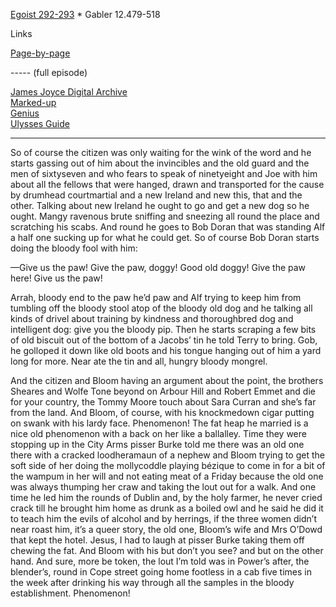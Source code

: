 [Egoist 292-293](https://archive.org/stream/ulysses00joyc_1?ref=ol#page/292/mode/2up) * Gabler 12.479-518

Links

[Page-by-page](http://ulyssespages.blogspot.com/2014/11/p292.html)

----- (full episode)

[James Joyce Digital Archive](http://www.jjda.ie/main/JJDA/U/ulex/n/lexn.htm)  
[Marked-up](http://www.columbia.edu/~fms5/ulw12.htm)  
[Genius](https://genius.com/James-joyce-ulysses-chap-12-cyclops-annotated)  
[Ulysses Guide](http://www.ulyssesguide.com/new-page)  

---


So of course the citizen was only waiting for the wink of the word and he starts gassing out of him about the invincibles and the old guard and the men of sixtyseven and who fears to speak of ninetyeight and Joe with him about all the fellows that were hanged, drawn and transported for the cause by drumhead courtmartial and a new Ireland and new this, that and the other. Talking about new Ireland he ought to go and get a new dog so he ought. Mangy ravenous brute sniffing and sneezing all round the place and scratching his scabs. And round he goes to Bob Doran that was standing Alf a half one sucking up for what he could get. So of course Bob Doran starts doing the bloody fool with him:

—Give us the paw! Give the paw, doggy! Good old doggy! Give the paw here! Give us the paw!

Arrah, bloody end to the paw he’d paw and Alf trying to keep him from tumbling off the bloody stool atop of the bloody old dog and he talking all kinds of drivel about training by kindness and thoroughbred dog and intelligent dog: give you the bloody pip. Then he starts scraping a few bits of old biscuit out of the bottom of a Jacobs’ tin he told Terry to bring. Gob, he golloped it down like old boots and his tongue hanging out of him a yard long for more. Near ate the tin and all, hungry bloody mongrel.

And the citizen and Bloom having an argument about the point, the brothers Sheares and Wolfe Tone beyond on Arbour Hill and Robert Emmet and die for your country, the Tommy Moore touch about Sara Curran and she’s far from the land. And Bloom, of course, with his knockmedown cigar putting on swank with his lardy face. Phenomenon! The fat heap he married is a nice old phenomenon with a back on her like a ballalley. Time they were stopping up in the City Arms pisser Burke told me there was an old one there with a cracked loodheramaun of a nephew and Bloom trying to get the soft side of her doing the mollycoddle playing bézique to come in for a bit of the wampum in her will and not eating meat of a Friday because the old one was always thumping her craw and taking the lout out for a walk. And one time he led him the rounds of Dublin and, by the holy farmer, he never cried crack till he brought him home as drunk as a boiled owl and he said he did it to teach him the evils of alcohol and by herrings, if the three women didn’t near roast him, it’s a queer story, the old one, Bloom’s wife and Mrs O’Dowd that kept the hotel. Jesus, I had to laugh at pisser Burke taking them off chewing the fat. And Bloom with his but don’t you see? and but on the other hand. And sure, more be token, the lout I’m told was in Power’s after, the blender’s, round in Cope street going home footless in a cab five times in the week after drinking his way through all the samples in the bloody establishment. Phenomenon!

